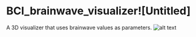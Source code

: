 # BCI_brainwave_visualizer![Untitled]
A 3D visualizer that uses brainwave values as parameters. 
![alt text](https://user-images.githubusercontent.com/49723857/131109005-90e57e49-06fe-4a62-804e-31bae7e95b49.png)
